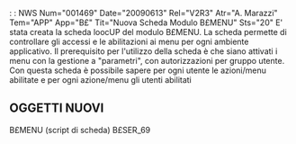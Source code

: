  :  : NWS Num="001469" Date="20090613" Rel="V2R3" Atr="A. Marazzi" Tem="APP" App="B£" Tit="Nuova Scheda Modulo B£MENU" Sts="20"
E' stata creata la scheda loocUP del modulo B£MENU.
La scheda permette di controllare gli accessi e le abilitazioni ai menu per ogni ambiente applicativo. Il prerequisito per l'utilizzo della scheda è che siano attivati i menu con la gestione a "parametri", con autorizzazioni per gruppo utente.
Con questa scheda è possibile sapere per ogni utente le azioni/menu abilitate e per ogni azione/menu
gli utenti abilitati

OGGETTI NUOVI
-------------
B£MENU (script di scheda)
B£SER_69
